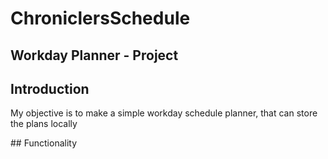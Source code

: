 # ChroniclersSchedule
## Workday Planner - Project

## Introduction
<p>
	My objective is to make a simple workday schedule planner, that can store the plans locally
</p>
## Functionality